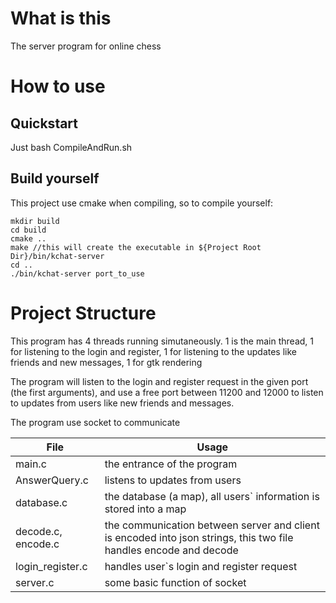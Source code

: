 # What is this
The server program for online chess
# How to use
## Quickstart
Just bash CompileAndRun.sh
## Build yourself
This project use cmake when compiling, so to compile yourself:
```
mkdir build
cd build 
cmake ..
make //this will create the executable in ${Project Root Dir}/bin/kchat-server
cd ..
./bin/kchat-server port_to_use
```
# Project Structure
This program has 4 threads running simutaneously. 1 is the main thread, 1 for listening to the login and register, 1 for listening to the updates like friends and new messages, 1 for gtk rendering

The program will listen to the login and register request in the given port (the first arguments), and use a free port between 11200 and 12000 to listen to updates from users like new friends and messages.

The program use socket to communicate

|File|Usage|
|---|---|
|main.c|the entrance of the program|
|AnswerQuery.c|listens to updates from users|
|database.c|the database (a map), all users` information is stored into a map|
|decode.c, encode.c|the communication between server and client is encoded into json strings, this two file handles encode and decode|
|login_register.c|handles user`s login and register request|
|server.c|some basic function of socket|

